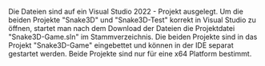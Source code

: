 Die Dateien sind auf ein Visual Studio 2022 - Projekt ausgelegt.
Um die beiden Projekte "Snake3D" und "Snake3D-Test" korrekt in Visual Studio zu öffnen, startet man nach dem Download der Dateien die Projektdatei "Snake3D-Game.sln" im Stammverzeichnis. Die beiden Projekte sind in das Projekt "Snake3D-Game" eingebettet und können in der IDE separat gestartet werden. Beide Projekte sind nur für eine x64 Platform bestimmt.
